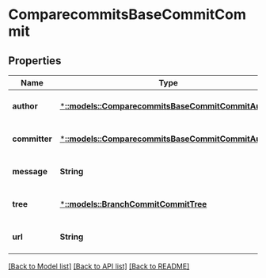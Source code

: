# ComparecommitsBaseCommitCommit

## Properties
Name | Type | Description | Notes
------------ | ------------- | ------------- | -------------
**author** | [***::models::ComparecommitsBaseCommitCommitAuthor**](comparecommits_base_commit_commit_author.md) |  | [optional] [default to null]
**committer** | [***::models::ComparecommitsBaseCommitCommitAuthor**](comparecommits_base_commit_commit_author.md) |  | [optional] [default to null]
**message** | **String** |  | [optional] [default to null]
**tree** | [***::models::BranchCommitCommitTree**](branch_commit_commit_tree.md) |  | [optional] [default to null]
**url** | **String** |  | [optional] [default to null]

[[Back to Model list]](../README.md#documentation-for-models) [[Back to API list]](../README.md#documentation-for-api-endpoints) [[Back to README]](../README.md)


